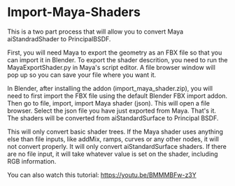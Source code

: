 # Import-Maya-Shaders

This is a two part process that will allow you to convert Maya aiStandradShader to PrincipalBSDF.

First, you will need Maya to export the geometry as an FBX file so that you can import it in Blender.
To export the shader descrition, you need to run the MayaExportShader.py in Maya's script editor. A file browser window will pop up so you can save your file where you want it.

In Blender, after installing the addon (import_maya_shader.zip), you will need to first import the FBX file using the default Blender FBX import addon. Then go to file, import, import Maya shader (json). This will open a file browser. Select the json file you have just exported from Maya. That's it. The shaders will be converted from aiStandardSurface to Principal BSDF.

This will only convert basic shader trees. If the Maya shader uses anything else than file inputs, like addMix, ramps, curves or any other nodes, it will not convert properly. It will only convert aiStandardSurface shaders. If there are no file input, it will take whatever value is set on the shader, including RGB information.

You can also watch this tutorial: https://youtu.be/BMMMBFw-z3Y
